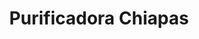 ---
title: "Purificadora Chiapas"
url: /san-cristobal-de-las-casas/purificadora-chiapas/
shop: agua
---